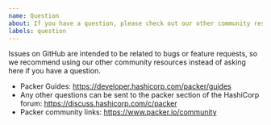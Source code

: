 ```yaml
---
name: Question
about: If you have a question, please check out our other community resources instead of opening an issue.
labels: question
---
```


Issues on GitHub are intended to be related to bugs or feature requests, so we
recommend using our other community resources instead of asking here if you
have a question.

- Packer Guides: <https://developer.hashicorp.com/packer/guides>
- Any other questions can be sent to the packer section of the HashiCorp
  forum: <https://discuss.hashicorp.com/c/packer>
- Packer community links: <https://www.packer.io/community>
